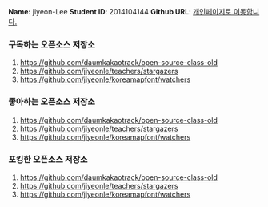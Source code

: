 
**Name:** jiyeon-Lee
**Student ID**: 2014104144
**Github URL**: [개인페이지로 이동합니다.](https://github.com/jiyeonle)

### 구독하는 오픈소스 저장소
1. https://github.com/daumkakaotrack/open-source-class-old
2. https://github.com/jiyeonle/teachers/stargazers
3. https://github.com/jiyeonle/koreamapfont/watchers

### 좋아하는 오픈소스 저장소
1. https://github.com/daumkakaotrack/open-source-class-old
2. https://github.com/jiyeonle/teachers/stargazers
3. https://github.com/jiyeonle/koreamapfont/watchers

### 포킹한 오픈소스 저장소
1. https://github.com/daumkakaotrack/open-source-class-old
2. https://github.com/jiyeonle/teachers/stargazers
3. https://github.com/jiyeonle/koreamapfont/watchers
